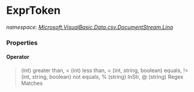 ﻿# ExprToken
_namespace: <a href="#" onClick="load('/docs/Microsoft.VisualBasic.Data.csv.DocumentStream.Linq/index.md')">Microsoft.VisualBasic.Data.csv.DocumentStream.Linq</a>_






### Properties

#### Operator
> (int) greater than, 
 < (int) less than, 
 = (int, string, boolean) equals, 
 != (int, string, boolean) not equals, 
 % (string) InStr, 
 @ (string) Regex Matches
